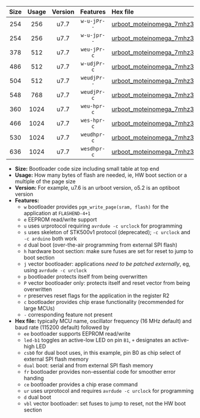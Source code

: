 |Size|Usage|Version|Features|Hex file|
|:-:|:-:|:-:|:-:|:--|
|254|256|u7.7|`w-u-jPr--`|[urboot_moteinomega_7mhz3728_19200bps_led+d7_ur_vbl.hex](https://raw.githubusercontent.com/stefanrueger/urboot.hex/main/boards/moteinomega/fcpu_7mhz3728/19200_bps/urboot_moteinomega_7mhz3728_19200bps_led+d7_ur_vbl.hex)|
|254|256|u7.7|`w-u-jpr--`|[urboot_moteinomega_7mhz3728_19200bps_led+d7_fr_ur_vbl.hex](https://raw.githubusercontent.com/stefanrueger/urboot.hex/main/boards/moteinomega/fcpu_7mhz3728/19200_bps/urboot_moteinomega_7mhz3728_19200bps_led+d7_fr_ur_vbl.hex)|
|378|512|u7.7|`weu-jPr-c`|[urboot_moteinomega_7mhz3728_19200bps_ee_led+d7_fr_ce_ur_vbl.hex](https://raw.githubusercontent.com/stefanrueger/urboot.hex/main/boards/moteinomega/fcpu_7mhz3728/19200_bps/urboot_moteinomega_7mhz3728_19200bps_ee_led+d7_fr_ce_ur_vbl.hex)|
|486|512|u7.7|`w-udjPr-c`|[urboot_moteinomega_7mhz3728_19200bps_led+d7_csc7_dual_fr_ce_ur_vbl.hex](https://raw.githubusercontent.com/stefanrueger/urboot.hex/main/boards/moteinomega/fcpu_7mhz3728/19200_bps/urboot_moteinomega_7mhz3728_19200bps_led+d7_csc7_dual_fr_ce_ur_vbl.hex)|
|504|512|u7.7|`weudjPr--`|[urboot_moteinomega_7mhz3728_19200bps_ee_led+d7_csc7_dual_fr_ur_vbl.hex](https://raw.githubusercontent.com/stefanrueger/urboot.hex/main/boards/moteinomega/fcpu_7mhz3728/19200_bps/urboot_moteinomega_7mhz3728_19200bps_ee_led+d7_csc7_dual_fr_ur_vbl.hex)|
|548|768|u7.7|`weudjPr-c`|[urboot_moteinomega_7mhz3728_19200bps_ee_led+d7_csc7_dual_fr_ce_ur_vbl.hex](https://raw.githubusercontent.com/stefanrueger/urboot.hex/main/boards/moteinomega/fcpu_7mhz3728/19200_bps/urboot_moteinomega_7mhz3728_19200bps_ee_led+d7_csc7_dual_fr_ce_ur_vbl.hex)|
|360|1024|u7.7|`weu-hpr-c`|[urboot_moteinomega_7mhz3728_19200bps_ee_led+d7_fr_ce_ur.hex](https://raw.githubusercontent.com/stefanrueger/urboot.hex/main/boards/moteinomega/fcpu_7mhz3728/19200_bps/urboot_moteinomega_7mhz3728_19200bps_ee_led+d7_fr_ce_ur.hex)|
|466|1024|u7.7|`wes-hpr-c`|[urboot_moteinomega_7mhz3728_19200bps_ee_led+d7_fr_ce.hex](https://raw.githubusercontent.com/stefanrueger/urboot.hex/main/boards/moteinomega/fcpu_7mhz3728/19200_bps/urboot_moteinomega_7mhz3728_19200bps_ee_led+d7_fr_ce.hex)|
|530|1024|u7.7|`weudhpr-c`|[urboot_moteinomega_7mhz3728_19200bps_ee_led+d7_csc7_dual_fr_ce_ur.hex](https://raw.githubusercontent.com/stefanrueger/urboot.hex/main/boards/moteinomega/fcpu_7mhz3728/19200_bps/urboot_moteinomega_7mhz3728_19200bps_ee_led+d7_csc7_dual_fr_ce_ur.hex)|
|636|1024|u7.7|`wesdhpr-c`|[urboot_moteinomega_7mhz3728_19200bps_ee_led+d7_csc7_dual_fr_ce.hex](https://raw.githubusercontent.com/stefanrueger/urboot.hex/main/boards/moteinomega/fcpu_7mhz3728/19200_bps/urboot_moteinomega_7mhz3728_19200bps_ee_led+d7_csc7_dual_fr_ce.hex)|

- **Size:** Bootloader code size including small table at top end
- **Usage:** How many bytes of flash are needed, ie, HW boot section or a multiple of the page size
- **Version:** For example, u7.6 is an urboot version, o5.2 is an optiboot version
- **Features:**
  + `w` bootloader provides `pgm_write_page(sram, flash)` for the application at `FLASHEND-4+1`
  + `e` EEPROM read/write support
  + `u` uses urprotocol requiring `avrdude -c urclock` for programming
  + `s` uses skeleton of STK500v1 protocol (deprecated); `-c urclock` and `-c arduino` both work
  + `d` dual boot (over-the-air programming from external SPI flash)
  + `h` hardware boot section: make sure fuses are set for reset to jump to boot section
  + `j` vector bootloader: applications *need to be patched externally*, eg, using `avrdude -c urclock`
  + `p` bootloader protects itself from being overwritten
  + `P` vector bootloader only: protects itself and reset vector from being overwritten
  + `r` preserves reset flags for the application in the register R2
  + `c` bootloader provides chip erase functionality (recommended for large MCUs)
  + `-` corresponding feature not present
- **Hex file:** typically MCU name, oscillator frequency (16 MHz default) and baud rate (115200 default) followed by
  + `ee` bootloader supports EEPROM read/write
  + `led-b1` toggles an active-low LED on pin `B1`, `+` designates an active-high LED
  + `csb0` for dual boot uses, in this example, pin B0 as chip select of external SPI flash memory
  + `dual` boot: serial and from external SPI flash memory
  + `fr` bootloader provides non-essential code for smoother error handing
  + `ce` bootloader provides a chip erase command
  + `ur` uses urprotocol and requires `avrdude -c urclock` for programming
  + `d` dual boot
  + `vbl` vector bootloader: set fuses to jump to reset, not the HW boot section
